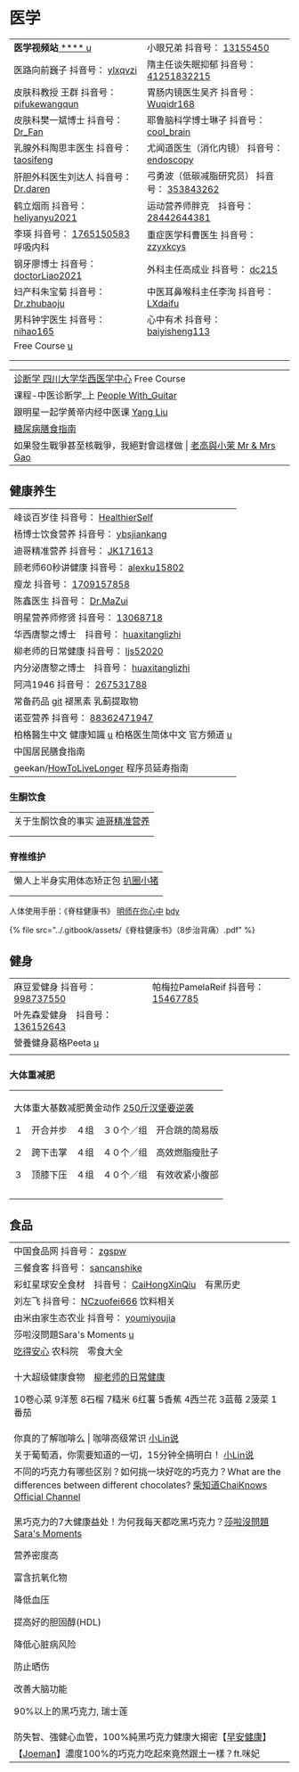 # 医学

|                                                                                                                                           |                                                                                                                                                                                                                |
| ----------------------------------------------------------------------------------------------------------------------------------------- | -------------------------------------------------------------------------------------------------------------------------------------------------------------------------------------------------------------- |
| **医学视频站**[   ****   u](https://www.youtube.com/c/KFC%E4%B8%AD%E6%96%87%E7%89%88/playlists)                                                | 小眼兄弟 抖音号： [13155450](https://www.douyin.com/user/MS4wLjABAAAAH0wT1QiaaCMfGQrDg46rcQdznEzG26GXJXf1xA1JGgw?enter\_from=recommend\&enter\_method=video\_title\&from\_gid=7017641544337378574\&is\_full\_screen=0) |
| 医路向前巍子 抖音号： [ylxqvzi](https://www.douyin.com/user/MS4wLjABAAAArpWodT3Pj5GRZkmJREQ9oT3EBk5nbGsIu80t-J854EU)                                | 隋主任谈失眠抑郁 抖音号： [41251832215](https://www.douyin.com/user/MS4wLjABAAAALZ\_StlqRQCXwC9eydAaS1KA9cy3VK7LOQVLWiuvqOV9GwfNSSoMcRIRchaARzOq3)                                                                         |
| 皮肤科教授 王群 抖音号： [pifukewangqun](https://www.douyin.com/user/MS4wLjABAAAAu\_2lMbpzx8g4f3mVICcNR2TZD4ZmsLnEr79kk0U8t\_hRDifSDJuhEg2MhtRqqvqN) | 胃肠内镜医生吴齐  抖音号： [Wuqidr168](https://www.douyin.com/user/MS4wLjABAAAAoFQhasuA2k3t01iVAWVUxBSZ3rgwmDU9cTHZLah3bWYXNrbW4gydta6jO\_2pVDLX)                                                                          |
| 皮肤科樊一斌博士 抖音号： [Dr\_Fan](https://www.douyin.com/user/MS4wLjABAAAA6Ona-FSiXdy3uuJaqONmrtSJk06NG9mnWkAqGXr0Npw)                              | 耶鲁脑科学博士琳子 抖音号： [cool\_brain](https://www.douyin.com/user/MS4wLjABAAAATSHz4HqWcxEhJhhp-IOkUJoWmtvv6Y81sTwZ5L9heWpvFVPZOjFNgwsP42WY3GD4)                                                                         |
| 乳腺外科陶思丰医生 抖音号： [taosifeng](https://www.douyin.com/user/MS4wLjABAAAANkcYXX\_eoeMGZDoZZnSzn0YIPFf8Bwt2z22RYbqQWeI)                          | 尤闻道医生（消化内镜） 抖音号： [endoscopy](https://www.douyin.com/user/MS4wLjABAAAAno26x8XhvlQ05ZPXsXOmF7RzGGtB2NN8Jtf\_-8-fD90)                                                                                             |
| 肝胆外科医生刘达人  抖音号： [Dr.daren](https://www.douyin.com/user/MS4wLjABAAAA0v8x0IRw2V8V8g1Nkd798l6r\_5gbNiZrZ4E6DnWzaJw)                          | 弓勇波（低碳减脂研究员） 抖音号： [353843262](https://www.douyin.com/user/MS4wLjABAAAAmzcHJGJLr1AB4-1y4JPHdbLXJfkxfUcb4Pj0gqAhPTQ)                                                                                             |
| 鹤立烟雨 抖音号： [heliyanyu2021](https://www.douyin.com/user/MS4wLjABAAAAlqMWEIOHEw\_E8NtbojZsUS8t4Jr2omQ5cLOsULnAeR1e3BRg0ZkUaxlKAL8IBZZU)      | 运动营养师胖克　抖音号： [28442644381](https://www.douyin.com/user/MS4wLjABAAAAGrs-\_Uomn8m0zf8uTZoH4kjhb9xMPdZihMNBrCj7MR03mAT0siSrAcWxVepr1BhC)                                                                          |
| 李瑛 抖音号： [1765150583](https://www.douyin.com/user/MS4wLjABAAAAF5YRxatWMv5tMglPcTvSyWliYURpbHeudZ6uXJdle1k) 呼吸内科                            | 重症医学科曹医生 抖音号： [zzyxkcys](https://www.douyin.com/user/MS4wLjABAAAAuegN7OsvRBMeuusLFb0e49mQ8gZtCYjvBqjoB54a318)                                                                                                  |
| 钢牙廖博士 抖音号： [doctorLiao2021](https://www.douyin.com/user/MS4wLjABAAAAdluHyhRnW8hBkWe50YhxvaAwnLdrHcH1ZCvsmdt1vdY)                          | 外科主任高成业 抖音号： [dc215](https://www.douyin.com/user/MS4wLjABAAAALqeuz1\_8EPXaxfyvV7eK4G4lc4Aj\_yHUy\_ExwAqaEHo)                                                                                                   |
| 妇产科朱宝菊  抖音号： [Dr.zhubaoju](https://www.douyin.com/user/MS4wLjABAAAAJqa-y7VtGEbChbshaOo735vtnSYpmAqkvvA\_qSkRzu4)                          | 中医耳鼻喉科主任李洵 抖音号： [LXdaifu](https://www.douyin.com/user/MS4wLjABAAAA\_CR\_2MZMCIkidtmNGCUs2fxuMYw1s3\_WTmMVGrs4UyK4s6na-fgkM-nJU-icBUmt)                                                                         |
| 男科钟宇医生 抖音号： [nihao165](https://www.douyin.com/user/MS4wLjABAAAA2uxTlj-g1lRtzLL6-mzXMIX5W\_HNoSl6LYTwdG4vBvE)                              | 心中有术 抖音号： [baiyisheng113](https://www.douyin.com/user/MS4wLjABAAAAMqsBIZGfVFDWYE-Ll7MB7Dluw-2NczQA\_aChqPye0qbcMgyGbHjpyBtGL55tGJ-k)                                                                           |
| Free Course [u](https://www.youtube.com/c/FreeCourseBLGX/playlists)                                                                       |                                                                                                                                                                                                                |
|                                                                                                                                           |                                                                                                                                                                                                                |
|                                                                                                                                           |                                                                                                                                                                                                                |

|                                                                                                             |
| ----------------------------------------------------------------------------------------------------------- |
| [诊断学 四川大学华西医学中心](https://www.youtube.com/playlist?list=PLgvxkXbWub7hnMdxF2Tw7bgSjKplBJ0Cu) Free Course      |
| 课程-中医诊断学\_上 [People With\_Guitar](https://www.youtube.com/playlist?list=PLtUG5I3iHx9xR-rrT344O85Jopbu5enzv) |
| 跟明星一起学黄帝内经中医课 [Yang Liu](https://www.youtube.com/playlist?list=PLhXu26RzZZTysMNu1slGIA6ib5NHa4bnk)          |
| [糖尿病膳食指南](https://zhuanlan.zhihu.com/p/58185851)                                                            |
| 如果發生戰爭甚至核戰爭，我絕對會這樣做 \| [老高與小茉 Mr & Mrs Gao](https://www.youtube.com/watch?v=nIVgberBC5Y)                    |

## 健康养生

|                                                                                                                                                                                                                                                                                                                                                                                           |
| ----------------------------------------------------------------------------------------------------------------------------------------------------------------------------------------------------------------------------------------------------------------------------------------------------------------------------------------------------------------------------------------- |
| 峰谈百岁佳 抖音号： [HealthierSelf](https://www.douyin.com/user/MS4wLjABAAAAhjdrxSpoXmAPLt0Dr-9UT\_IhLO9SDhp7YA8zK9GsH5ysm3bjwl1QxCRfEbNWLAYc?enter\_from=follow\&enter\_method=video\_title\&from\_gid=7015349603830631712\&is\_full\_screen=0)                                                                                                                                                   |
| 杨博士饮食营养 抖音号： [ybsjiankang](https://www.douyin.com/user/MS4wLjABAAAAFwP4ObHPz3u-MU9hQ8NOFav0tBdhMt6HiBgGtEsTqVZymHqN4aZl\_syHED4zbrch?author\_id=3557665568731563\&enter\_from=video\_detail\&enter\_method=video\_title\&from\_gid=7001584053396786446\&group\_id=7001584053396786446\&log\_pb=%7B%22impr\_id%22%3A%22202110090717250102111931473211EFD6%22%7D)                           |
| 迪哥精准营养 抖音号： [JK171613](https://www.douyin.com/user/MS4wLjABAAAAzYyL2L8pqPH\_VPqCZvUe1bt8AcbhGVChxzl7P1V-SCQ?author\_id=729706256148829\&enter\_from=video\_detail\&enter\_method=video\_title\&from\_gid=7002203347591662889\&group\_id=7002203347591662889\&log\_pb=%7B%22impr\_id%22%3A%22202110091502560102120702193704C26F%22%7D)                                                     |
| 顾老师60秒讲健康 抖音号： [alexku15802](https://www.douyin.com/user/MS4wLjABAAAATGpTlhv0MrUnw0aYHsNumKoneT41-QwHmnTWNulcM3EZBqkoNBQtRe\_fhl07xw-n?author\_id=2066705320256447\&enter\_from=video\_detail\&enter\_method=video\_title\&from\_gid=6988709415763397919\&group\_id=6988709415763397919\&log\_pb=%7B%22impr\_id%22%3A%22021633780599787fdbd400a040000000a704f6b00000028c64f95%22%7D)      |
| 瘦龙 抖音号： [1709157858](https://www.douyin.com/user/MS4wLjABAAAAMj9QiQFYZjn70ZYI9q2bmkXpIwD0GRk9rvg8T3oTe8U?enter\_method=search\_result\&extra\_params=%7B%22search\_id%22%3A%22202110091503480102121491002004871B%22%2C%22search\_result\_id%22%3A%22103606589327%22%2C%22search\_keyword%22%3A%22%E7%98%A6%E9%BE%99%22%2C%22search\_type%22%3A%22video%22%7D\&enter\_from=search\_result) |
| 陈鑫医生 抖音号： [Dr.MaZui](https://www.douyin.com/user/MS4wLjABAAAAN8GmJKS78TEJ28iy8UQfFvJXzwnElcNtvrnHoZJAW-w?author\_id=61224840863127\&enter\_from=video\_detail\&enter\_method=video\_title\&from\_gid=6905670461485616392\&group\_id=6905670461485616392\&log\_pb=%7B%22impr\_id%22%3A%22021633809407731fdbddc0200ff2f010a9e401c00000052452682%22%7D)                                      |
| 明星营养师修贤 抖音号： [13068718](https://www.douyin.com/user/MS4wLjABAAAAsnq9PTUCmBLXVLLXR2BD-YaANv\_gPaEsuT\_0k1UCWII?author\_id=69892264935\&enter\_from=recommend\&enter\_method=comment\&from\_gid=7010603847156698383\&group\_id=7010603847156698383\&log\_pb=%7B%22impr\_id%22%3A%2220211012204040010150170100270D1EE4%22%7D)                                                                |
| 华西唐黎之博士　抖音号： [huaxitanglizhi](https://www.douyin.com/user/MS4wLjABAAAAy6Hctl7QTwdl76jZdDtWaOrV0CkuhT3-eNVCNBSf99c)                                                                                                                                                                                                                                                                        |
| 柳老师的日常健康 抖音号： [ljs52020](https://www.douyin.com/user/MS4wLjABAAAA1z6NzkcCc08On-aS5VY-kmeCWuoVsdC-AQn-fSHrtPHBMTOLfyYLLxWlqdDiYnoq)                                                                                                                                                                                                                                                        |
| 内分泌唐黎之博士　抖音号： [huaxitanglizhi](https://www.douyin.com/user/MS4wLjABAAAAy6Hctl7QTwdl76jZdDtWaOrV0CkuhT3-eNVCNBSf99c)                                                                                                                                                                                                                                                                       |
| 阿鸿1946 抖音号： [267531788](https://www.douyin.com/user/MS4wLjABAAAAy2aYycH7pOVYN6oHTgWqwAoHaVyjMpXGAesOOx5wQLs)                                                                                                                                                                                                                                                                              |
| 常备药品 [git](https://github.com/imhuay/studies/blob/master/wiki/%E5%B8%B8%E5%A4%87%E8%8D%AF%E5%93%81.md) 褪黑素 乳蓟提取物                                                                                                                                                                                                                                                                          |
| 诺亚营养 抖音号： [88362471947](https://www.douyin.com/user/MS4wLjABAAAA4hKc2yyaDQ68smGJ1BgiajheY1judUQPQ0oftQlEE1Sb8F2swRg8TC2-FIHOOz14)                                                                                                                                                                                                                                                         |
| 柏格醫生中文 健康知識 [u](https://www.youtube.com/c/%E6%9F%8F%E6%A0%BC%E9%86%AB%E7%94%9F%E4%B8%AD%E6%96%87%E5%81%A5%E5%BA%B7%E7%9F%A5%E8%AD%98)   柏格医生简体中文 官方頻道 [u](https://www.youtube.com/channel/UCYSItFshvgtcr-Os2-bhDRQ)                                                                                                                                                                       |
| 中国居民膳食指南                                                                                                                                                                                                                                                                                                                                                                                  |
| geekan/[HowToLiveLonger](https://github.com/geekan/HowToLiveLonger)   程序员延寿指南                                                                                                                                                                                                                                                                                                             |

### 生酮饮食

|                                                                      |
| -------------------------------------------------------------------- |
| 关于生酮饮食的事实 [迪哥精准营养](https://www.douyin.com/video/6999609968659811592) |
|                                                                      |
|                                                                      |

### 脊椎维护

|                                                                       |
| --------------------------------------------------------------------- |
| 懒人上半身实用体态矫正包 [扒圈小猪](https://www.douyin.com/video/7028483831397125379) |
|                                                                       |
|                                                                       |

人体使用手册：《脊柱健康书》 [明师在你心中](https://www.youtube.com/watch?v=UDk-9xj-glU) [bdy](https://pan.baidu.com/s/1SZIa\_eeFFQ05W0XO8vm4wA)

{% file src="../.gitbook/assets/《脊柱健康书》（8步治背痛）.pdf" %}

## 健身

|                                                                                                                                                                                                                                                                                                                         |                                                                                                                   |
| ----------------------------------------------------------------------------------------------------------------------------------------------------------------------------------------------------------------------------------------------------------------------------------------------------------------------- | ----------------------------------------------------------------------------------------------------------------- |
| 麻豆爱健身 抖音号： [998737550](https://www.douyin.com/user/MS4wLjABAAAA6gfCHC-BYKEX9F1v9FkHz60KIRNY62fbdKw0d1Qrwow?author\_id=69892264935\&enter\_from=recommend\&enter\_method=comment\&from\_gid=7010603847156698383\&group\_id=7010603847156698383\&log\_pb=%7B%22impr\_id%22%3A%2220211012204040010150170100270D1EE4%22%7D) | 帕梅拉PamelaReif 抖音号：[15467785](https://www.douyin.com/user/MS4wLjABAAAA7JLzlrIRTwwYrwyTRHh0AvFGEcsfbNXt7jsSboxSZiI) |
| 叶先森爱健身　抖音号： [136152643](https://www.douyin.com/user/MS4wLjABAAAAoyCyabzUC8AVte9h5PpVYX9IXyaIdJ3YYzzjcN7n4D4)                                                                                                                                                                                                            |                                                                                                                   |
| 營養健身葛格Peeta [u](https://www.youtube.com/channel/UCSSjn1X6yMBC3AyJ2azeG7A)                                                                                                                                                                                                                                               |                                                                                                                   |
|                                                                                                                                                                                                                                                                                                                         |                                                                                                                   |

### 大体重减肥

|                                                                                                                                                                                         |
| --------------------------------------------------------------------------------------------------------------------------------------------------------------------------------------- |
| <p>大体重大基数减肥黄金动作  <a href="https://www.douyin.com/video/7024326189460327688">250斤汉堡要逆袭</a></p><p>１　开合并步　４组　３０个／组　开合跳的简易版</p><p>２　跨下击掌　４组　４０个／组　高效燃脂瘦肚子</p><p>３　顶膝下压　４组　４０个／组　有效收紧小腹部</p> |
|                                                                                                                                                                                         |
|                                                                                                                                                                                         |

## 食品

|                                                                                                                                                                                                                                 |
| ------------------------------------------------------------------------------------------------------------------------------------------------------------------------------------------------------------------------------- |
| 中国食品网 抖音号： [zgspw](https://www.douyin.com/user/MS4wLjABAAAAcSVtOFeHUcAcHqRdc5th6y97i5C4ON1nb9RYn46JCbqxCGaEQCpAHWbc4YiFqc2P)                                                                                                    |
| 三餐食客 抖音号： [sancanshike](https://www.douyin.com/user/MS4wLjABAAAAySbUQiQ1eOqTB-c2hIyJeE7GY-7xQcosE3Qu508uMyK3-qsphggKLuVX2SN0SsaW)                                                                                               |
| 彩虹星球安全食材　抖音号： [CaiHongXinQiu](https://www.douyin.com/user/MS4wLjABAAAA6o-kxl5M7JsjITv7a-kx6l8ede-okx\_ZtIwpSS1RMISE9EKAYoCHERaO9GuUwOjA)　有黑历史                                                                                   |
| 刘左飞 抖音号： [NCzuofei666](https://www.douyin.com/user/MS4wLjABAAAAcZpV\_XHGPjt\_OVXwdx6mGiD98GKWVFFgcsP\_lV0-eXE)  饮料相关                                                                                                            |
| 由米由家生态农业 抖音号： [youmiyoujia](https://www.douyin.com/user/MS4wLjABAAAAbnC\_m6I-lJNhHxkpI6moPVOUHNI13FyCa4lZoy8-Hpx88Qgp1ey5j6FRmcvRbUoU)                                                                                          |
| 莎啦沒問題Sara's Moments [u](https://www.youtube.com/channel/UCytM06C\_eAilnTLRdMDwf7Q)                                                                                                                                              |
| [吃得安心](https://www.douyin.com/video/7034773666026081568) 农科院　零食大全                                                                                                                                                               |
| <p>十大超级健康食物　<a href="https://www.douyin.com/video/7034825604071558411">柳老师的日常健康</a></p><p>10卷心菜 9洋葱 8石榴 7糙米 6红薯 5香蕉 4西兰花 3蓝莓 2菠菜 1番茄</p>                                                                                        |
| 你真的了解咖啡么 \| 咖啡高级常识 [小Lin说](https://www.youtube.com/watch?v=motxyzLrf4Y)                                                                                                                                                         |
| 关于葡萄酒，你需要知道的一切，15分钟全搞明白！ [小Lin说](https://www.youtube.com/watch?v=2lkk0\_aZrVQ)                                                                                                                                                  |
| 不同的巧克力有哪些区别？如何挑一块好吃的巧克力？What are the differences between different chocolates? [柴知道ChaiKnows Official Channel](https://www.youtube.com/watch?v=NDmvwD9yzpc)                                                                     |
| <p>黑巧克力的7大健康益处！为何我每天都吃黑巧克力？<a href="https://www.youtube.com/watch?v=MLvXivpgpHg">莎啦沒問題Sara's Moments</a></p><p>营养密度高</p><p>富含抗氧化物</p><p>降低血压</p><p>提高好的胆固醇(HDL)</p><p>降低心脏病风险</p><p>防止晒伤</p><p>改善大脑功能</p><p>90%以上的黑巧克力, 瑞士莲</p> |
| 防失智、強健心血管，100%純黑巧克力健康大揭密【[早安健康](https://www.youtube.com/watch?v=g5ihom7YHzA)】                                                                                                                                                   |
| 【[Joeman](https://www.youtube.com/watch?v=ihpfkmtqulU)】濃度100%的巧克力吃起來竟然跟土一樣？ft.咪妃                                                                                                                                                |
